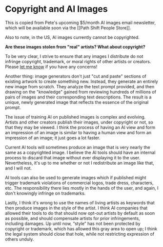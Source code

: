 # Copyright and AI Images

This is copied from Pete's upcoming $5/month AI images email newsletter, which will be available soon via the [[Path Shift People Store]].

Also to note, in the US, AI images currently cannot be copyrighted.

**Are these images stolen from "real" artists? What about copyright?**

To be very clear, I strive to ensure that any images I distribute do not infringe copyright, trademark, or moral rights of other artists or creators. Please [let me know](https://mailto:peter.kaminski@pathshiftpeople.com/) if you have any concerns!

Another thing: image generators don't just "cut and paste" sections of existing artwork to create something new. Instead, they generate an entirely new image from scratch. They analyze the text prompt provided, and then drawing on the "knowledge" gained from reviewing hundreds of millions of pairs of images and their corresponding text descriptions. The result is a unique, newly generated image that reflects the essence of the original prompt.

The issue of training AI on published images is complex and evolving. Artists and other creators publish their images, under copyright or not, so that they may be viewed. I think the process of having an AI view and form an impression of an image is similar to having a human view and form an impression of an image; it just goes a lot faster.

Current AI tools will sometimes produce an image that is very nearly the same as a copyrighted image. I believe the AI tools should have an internal process to discard that image without ever displaying it to the user. Nevertheless, it's up to me whether or not I redistribute an image like that, and I will not.

AI tools can also be used to generate images which if published might trigger trademark violations of commercial logos, trade dress, characters, etc. The responsibility there lies mostly in the hands of the user, and again, I don't knowingly infringe on trademarks.

Lastly, I think it's wrong to use the names of living artists as keywords that then produce images in the style of the artist. I think AI companies that allowed their tools to do that should now opt-out artists by default as soon as possible, and should compensate artists for prior infringements, including damages. Up until now, “style” has not been protected by copyright or trademark, which has allowed this gray area to open up; I think the legal system should close that hole, while not restricting expression of others unduly.